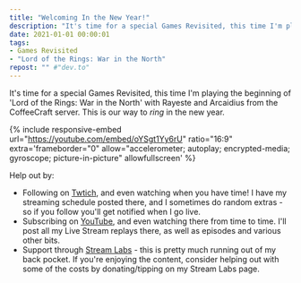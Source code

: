 ```yaml
---
title: "Welcoming In the New Year!"
description: "It's time for a special Games Revisited, this time I'm playing the beginning of 'Lord of the Rings: War in the North' with Rayeste and Arcaidius from the CoffeeCraft server. This is our way to *ring* in the new year."
date: 2021-01-01 00:00:01
tags:
- Games Revisited
- "Lord of the Rings: War in the North"
repost: "" #"dev.to"
---
```


It's time for a special Games Revisited, this time I'm playing the beginning of 'Lord of the Rings: War in the North' with Rayeste and Arcaidius from the CoffeeCraft server. This is our way to *ring* in the new year.

<!--more-->

{% include responsive-embed url="https://youtube.com/embed/oYSgt1Yy6rU" ratio="16:9" extra='frameborder="0" allow="accelerometer; autoplay; encrypted-media; gyroscope; picture-in-picture" allowfullscreen' %}

Help out by:
 * Following on [Twtich](https://twitch.tv/AnonJr_Live), and even watching when you have time! I have my streaming schedule posted there, and I sometimes do random extras - so if you follow you'll get notified when I go live.
 * Subscribing on [YouTube](http://www.youtube.com/channel/UCXafqhKHbkSUIrq0LAuu0tw), and even watching there from time to time. I'll post all my Live Stream replays there, as well as episodes and various other bits.
 * Support through [Stream Labs](https://streamlabs.com/anonjr_live) - this is pretty much running out of my back pocket. If you're enjoying the content, consider helping out with some of the costs by donating/tipping on my Stream Labs page.